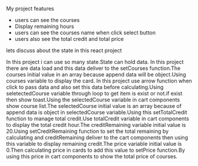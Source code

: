 My project features
* users can see the courses
* Display remaining hours
* users can see the courses name when click select button
* users also see the total credit and total price

lets discuss about the state in this react project

  In this project i can use so many state.State can hold data.
  In this project there are data load and this data deliver to the setCourses function.The courses initial value in an array because append data will be object.Using courses variable to display the card.
  In this project use arrow function when click to pass data and also set this data before calculating.Using seletectedCourse variable through loop to get item is exist or not.if exist then show toast.Using the selectedCourse variable in cart components show course list.The selectedCourse initial value is an array because of append data is object in selectedCourse variable.Using this setTotalCredit function to manage total credit.Use totalCredit variable in cart components to display the total credit hour.The creditRemaining variable initial value is 20.Using setCreditRemaining function to set the total remaining by calculating and creditRemaining deliver to the cart components then using this variable to display remaining credit.The price variable initial value is 0.Then calculating price in cards to add this value to setPrice function.By using this price in cart components to show the total price of courses.